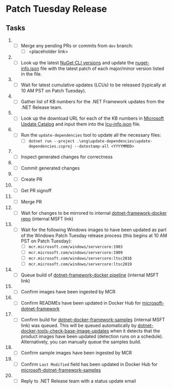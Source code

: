 # Patch Tuesday Release

## Tasks

1. - [ ] Merge any pending PRs or commits from `dev` branch:
      - [ ] &lt;placeholder link&gt;
1. - [ ] Look up the latest [NuGet CLI versions](https://www.nuget.org/downloads) and update the [nuget-info.json](https://github.com/microsoft/dotnet-framework-docker/blob/master/eng/nuget-info.json) file with the latest patch of each major/minor version listed in the file.
1. - [ ] Wait for latest cumulative updates (LCUs) to be released (typically at 10 AM PST on Patch Tuesday).
1. - [ ] Gather list of KB numbers for the .NET Framework updates from the .NET Release team.
1. - [ ] Look up the download URL for each of the KB numbers in [Microsoft Update Catalog](https://www.catalog.update.microsoft.com/) and input them into the [lcu-info.json](https://github.com/microsoft/dotnet-framework-docker/blob/master/eng/lcu-info.json) file.
1. - [ ] Run the `update-dependencies` tool to update all the necessary files:
      - [ ] `dotnet run --project .\eng\update-dependencies\update-dependencies.csproj --datestamp-all <YYYYMMDD>`
1. - [ ] Inspect generated changes for correctness
1. - [ ] Commit generated changes
1. - [ ] Create PR
1. - [ ] Get PR signoff
1. - [ ] Merge PR
1. - [ ] Wait for changes to be mirrored to internal [dotnet-framework-docker repo](https://dev.azure.com/dnceng/internal/_git/dotnet-dotnet-framework-docker) (internal MSFT link)
1. - [ ] Wait for the following Windows images to have been updated as part of the Windows Patch Tuesday release process (this begins at 10 AM PST on Patch Tuesday):
      - [ ] `mcr.microsoft.com/windows/servercore:1903`
      - [ ] `mcr.microsoft.com/windows/servercore:1909`
      - [ ] `mcr.microsoft.com/windows/servercore:ltsc2016`
      - [ ] `mcr.microsoft.com/windows/servercore:ltsc2019`
1. - [ ] Queue build of [dotnet-framework-docker pipeline](https://dev.azure.com/dnceng/internal/_build?definitionId=372) (internal MSFT link)
1. - [ ] Confirm images have been ingested by MCR
1. - [ ] Confirm READMEs have been updated in Docker Hub for [microsoft-dotnet-framework](https://hub.docker.com/_/microsoft-dotnet-framework)
1. - [ ] Confirm build for [dotnet-docker-framework-samples](https://dev.azure.com/dnceng/internal/_build?definitionId=374) (internal MSFT link) was queued. This will be queued automatically by [dotnet-docker-tools-check-base-image-updates](https://dev.azure.com/dnceng/internal/_build?definitionId=536) when it detects that the product images have been updated (detection runs on a schedule). Alternatively, you can manually queue the samples build.
1. - [ ] Confirm sample images have been ingested by MCR
1. - [ ] Confirm `Last Modified` field has been updated in Docker Hub for [microsoft-dotnet-framework-samples](https://hub.docker.com/_/microsoft-dotnet-framework-samples/)
1. - [ ] Reply to .NET Release team with a status update email
